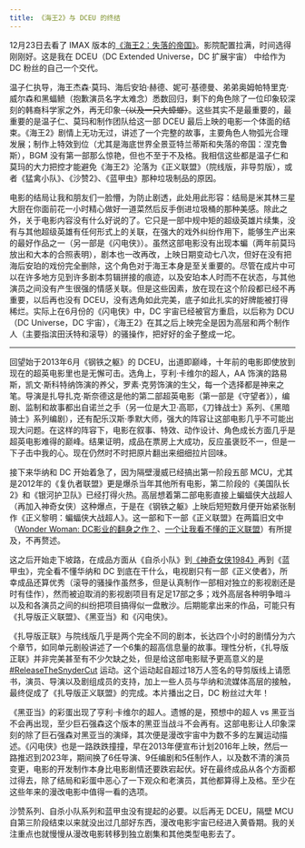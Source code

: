 ```yaml
---
title: 《海王2》与 DCEU 的终结
---
```

12月23日去看了 IMAX 版本的[《海王2：失落的帝国》](https://movie.douban.com/subject/30444942)。影院配置拉满，时间选得刚刚好。这是我在 DCEU（DC Extended Universe，DC 扩展宇宙） 中给作为 DC 粉丝的自己一个交代。

温子仁执导，海王杰森·莫玛、海后安珀·赫德、妮可·基德曼、弟弟奥姆帕特里克·威尔森和黑蝠鲼（抱歉演员名字太难念）悉数回归，剩下的角色除了一位印象较深刻的韩裔科学家之外，再无印象~~（以及一只大蟑螂）~~。这些其实不是最重要的，最重要的是温子仁、莫玛和制作团队给这一部 DCEU 最后上映的电影一个体面的结束。《海王2》剧情上无功无过，讲述了一个完整的故事，主要角色人物弧光合理发展；制作上特效到位（尤其是海底世界全景亚特兰蒂斯和失落的帝国：涅克鲁斯），BGM 没有第一部那么惊艳，但也不至于不及格。我相信这些都是温子仁和莫玛的大力把控才能避免《海王2》沦落为《正义联盟》（院线版，非导剪版），或者《猛禽小队》、《沙赞2》、《蓝甲虫》那种垃圾制品的原因。

电影的结局让我和朋友们一脸懵，为防止剧透，此处用此形容：结局是米其林三星大厨在你面前花一小时精心做好一道菜然后反手倒进垃圾桶的那种美感。除此之外，关于电影内容没有什么好说的了。它只是一部中规中矩的超级英雄片续集，没有与其他超级英雄有任何形式上的关联，在强大的戏外纠纷作用下，能够生产出来的最好作品之一（另一部是《闪电侠》）。虽然这部电影没有出现本蝙（两年前莫玛放出和大本的合照表明），剧本也一改再改，上映日期变动七八次，但好在没有把海后安珀的戏份完全删除，这个角色对于海王本身是至关重要的。尽管在成片中可以在许多地方见到许多剧本剪辑拼接的痕迹，以及安珀本人时而不在状态，与其他演员之间没有产生很强的情感关联。但是这些因素，放在现在这个阶段都已经不再重要，以后再也没有 DCEU，没有选角如此完美，底子如此扎实的好牌能被打得稀烂。实际上在6月份的《闪电侠》中，DC 宇宙已经被官方重启，以后称为 DCU（DC Universe，DC 宇宙），《海王2》在其之后上映完全是因为高层和两个制作人（主要指滨田沃特和滚导）的骚操作，把好好的金子整成一坨。

---

回望始于2013年6月《钢铁之躯》的 DCEU，出道即巅峰，十年前的电影即使放到现在的超英电影里也是无懈可击。选角上，亨利·卡维尔的超人，AA 饰演的路易斯，凯文·斯科特纳饰演的养父，罗素·克劳饰演的生父，每一个选择都是神来之笔。导演是扎导扎克·斯奈德这是他的第二部超英电影（第一部是《守望者》），编剧、监制和故事都出自诺兰之手（另一位是大卫·高耶，《刀锋战士》系列、《黑暗骑士》系列编剧），还有配乐汉斯·季默大师，强大的阵容让这部电影几乎不可能出现大问题。在这样的阵容下，电影在叙事、特效、动作设计、角色成长方面几乎是超英电影难得的巅峰。结果证明，成品在票房上大成功，反应虽褒贬不一，但是一下子击中我的心。现在仍然时不时把原片翻出来细细拉片回味。

接下来华纳和 DC 开始着急了，因为隔壁漫威已经搞出第一阶段五部 MCU，尤其是2012年的《复仇者联盟》更是爆杀当年其他所有电影，第二阶段的《美国队长2》和《银河护卫队》已经打得火热。高层想着第二部电影直接上蝙蝠侠大战超人（再加入神奇女侠）这种爆点，于是在《钢铁之躯》上映后短短数月便开始紧张制作《正义黎明：蝙蝠侠大战超人》。这一部和下一部《正义联盟》在两篇旧文中（[Wonder Woman: DC影业的翻身之作？](https://imzm.im/wonder-woman)、[一个让我看不懂的正义联盟](https://imzm.im/justice-league-i-dont-know-about)）有所提及，不再赘述。

这之后开始走下坡路，在成品方面从《自杀小队》到[《神奇女侠1984》](https://imzm.im/ww84)再到《蓝甲虫》，完全看不懂华纳和 DC 到底在干什么，电视剧只有一部《正义使者》，所幸成品还算优秀（滚导的骚操作虽然多，但是认真制作一部相对独立的影视剧还是时有佳作），然而被迫取消的影视剧项目有足足17部之多；戏外高层各种明争暗斗以及和各演员之间的纠纷把项目搞得似一盘散沙。后期能拿出来的作品，可能只有《扎导版正义联盟》、《黑亚当》和《闪电侠》。

《扎导版正联》与院线版几乎是两个完全不同的剧本，长达四个小时的剧情分为六个章节，如同单元剧般讲述了一个6集的超高信息量的故事。理性分析，《扎导版正联》并非完美甚至有不少欠缺之处，但是给这部电影赋予更高意义的是 [#ReleaseTheSnyderCut](https://zh.wikipedia.org/wiki/%E6%9F%A5%E5%85%8B%C2%B7%E5%8F%B2%E5%A5%88%E5%BE%B7%E4%B9%8B%E6%AD%A3%E7%BE%A9%E8%81%AF%E7%9B%9F##ReleaseTheSnyderCut%E9%81%8B%E5%8B%95) 运动。这个运动起自超过18万人签名的导剪版线上请愿书，演员、导演以及剧组成员的支持，加上一些人员与华纳和流媒体高层的接触，最终促成了《扎导版正义联盟》的完成。本片播出之日，DC 粉丝过大年！

《黑亚当》的彩蛋出现了亨利·卡维尔的超人。遗憾的是，预想中的超人 vs 黑亚当不会再出现，至少巨石强森这个版本的黑亚当战斗不会再有。这部电影让人印象深刻的除了巨石强森对黑亚当的演绎，其次便是漫改宇宙中为数不多的左翼运动描述。《闪电侠》也是一路跌跌撞撞，早在2013年便宣布计划2016年上映，然后一路推迟到2023年，期间换了6任导演、9任编剧和5任制作人，以及数不清的演员变更，电影的开发制作本身比电影剧情还要跌宕起伏。好在最终成品从各个方面都过得去，除了结局和彩蛋中恶心了一下观众和老演员，其他都算得上及格。至少在这些年来的漫改电影中值得一看的选项。

沙赞系列、自杀小队系列和蓝甲虫没有提起的必要。以后再无 DCEU，隔壁 MCU 自第三阶段结束以来就没出过几部好东西，漫改电影宇宙已经进入黄昏期。我的关注重点也就慢慢从漫改电影转移到独立剧集和其他类型电影去了。